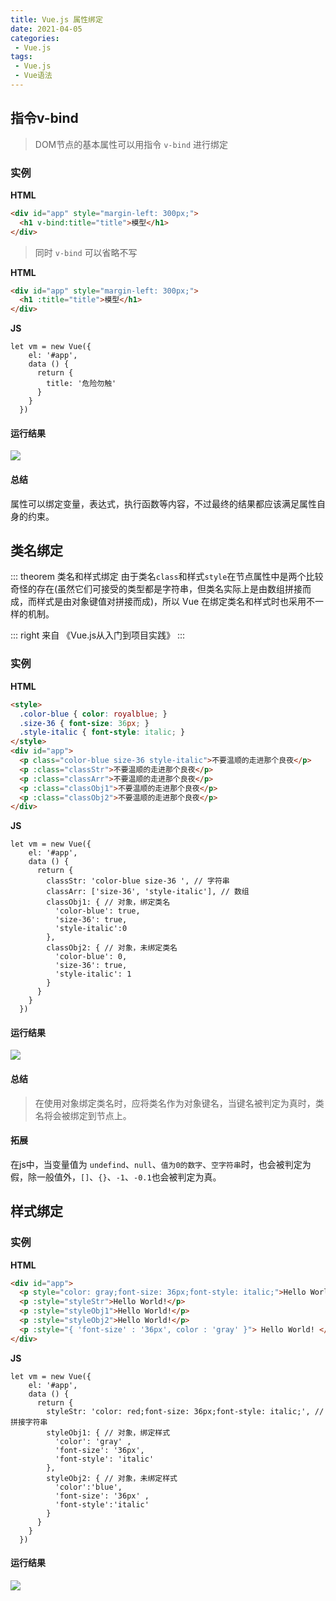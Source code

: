 ```yaml
---
title: Vue.js 属性绑定
date: 2021-04-05
categories:
 - Vue.js
tags:
 - Vue.js 
 - Vue语法
---
```


## 指令v-bind

>DOM节点的基本属性可以用指令 `v-bind` 进行绑定

### 实例

**HTML**
```HTML
<div id="app" style="margin-left: 300px;">
  <h1 v-bind:title="title">模型</h1>
</div>
```
>同时 `v-bind` 可以省略不写

**HTML**
```HTML
<div id="app" style="margin-left: 300px;">
  <h1 :title="title">模型</h1>
</div>
```



**JS**
```JS
let vm = new Vue({
    el: '#app',
    data () {
      return {
        title: '危险勿触'
      }
    }
  })
```
#### 运行结果

![](https://i.loli.net/2021/05/26/T6WnY8GsU4rQyqO.png)

#### 总结
属性可以绑定变量，表达式，执行函数等内容，不过最终的结果都应该满足属性自身的约束。

## 类名绑定

::: theorem 类名和样式绑定
由于类名`class`和样式`style`在节点属性中是两个比较奇怪的存在(虽然它们可接受的类型都是字符串，但类名实际上是由数组拼接而成，而样式是由对象键值对拼接而成)，所以 Vue 在绑定类名和样式时也采用不一样的机制。

::: right
来自 《Vue.js从入门到项目实践》
:::


### 实例

**HTML**
```HTML
<style>
  .color-blue { color: royalblue; }
  .size-36 { font-size: 36px; }
  .style-italic { font-style: italic; }
</style>
<div id="app">
  <p class="color-blue size-36 style-italic">不要温顺的走进那个良夜</p>
  <p :class="classStr">不要温顺的走进那个良夜</p>
  <p :class="classArr">不要温顺的走进那个良夜</p>
  <p :class="classObj1">不要温顺的走进那个良夜</p>
  <p :class="classObj2">不要温顺的走进那个良夜</p>
</div>
```
**JS**
```JS
let vm = new Vue({
    el: '#app',
    data () {
      return {
        classStr: 'color-blue size-36 ', // 字符串
        classArr: ['size-36', 'style-italic'], // 数组
        classObj1: { // 对象，绑定类名
          'color-blue': true,
          'size-36': true,
          'style-italic':0
        },
        classObj2: { // 对象，未绑定类名
          'color-blue': 0,
          'size-36': true,
          'style-italic': 1
        }
      }
    }
  })
```
#### 运行结果
![](https://i.loli.net/2021/05/26/7936K4EIRUoeTp2.png)

#### 总结
>在使用对象绑定类名时，应将类名作为对象键名，当键名被判定为真时，类名将会被绑定到节点上。

#### 拓展
在js中，当变量值为 `undefind`、`null`、`值为0的数字`、`空字符串`时，也会被判定为假，除一般值外，`[]`、`{}`、`-1`、`-0.1`也会被判定为真。



## 样式绑定

### 实例

**HTML**
```HTML
<div id="app">
  <p style="color: gray;font-size: 36px;font-style: italic;">Hello World!</p>
  <p :style="styleStr">Hello World!</p>
  <p :style="styleObj1">Hello World!</p>
  <p :style="styleObj2">Hello World!</p>
  <p :style="{ 'font-size' : '36px', color : 'gray' }"> Hello World! </p>
</div>
```
**JS**
```JS
let vm = new Vue({
    el: '#app',
    data () {
      return {
        styleStr: 'color: red;font-size: 36px;font-style: italic;', // 拼接字符串
        styleObj1: { // 对象，绑定样式
          'color': 'gray' ,
          'font-size': '36px',
          'font-style': 'italic'
        },
        styleObj2: { // 对象，未绑定样式
          'color':'blue',
          'font-size': '36px' ,
          'font-style':'italic' 
        }
      }
    }
  })
```
#### 运行结果
![](https://i.loli.net/2021/05/26/W3NykJ5pY8BESX1.png)






